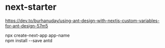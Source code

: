 # next-starter

https://dev.to/burhanuday/using-ant-design-with-nextjs-custom-variables-for-ant-design-57m5

npx create-next-app app-name  
npm install --save antd
